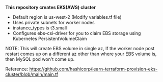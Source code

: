 **This repository creates EKS(AWS) cluster**

- Default region is us-west-2 (Modify variables.tf file)
- Uses private subnets for worker nodes
- instance_types is t3.small
- Configures ebs-csi-driver for you to claim EBS storage using Kubernetes PersistentVolumeClaim

NOTE: This will create EBS volume in single az, If the worker node post restart comes up on a different az other than where your EBS volume is, then MySQL pod won't come up.

Reference: https://github.com/hashicorp/learn-terraform-provision-eks-cluster/blob/main/main.tf

